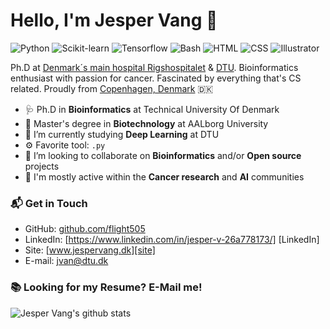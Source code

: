 # Hello, I'm Jesper Vang 👋

![Python](https://img.shields.io/badge/Python-Advance-red)
![Scikit-learn](https://img.shields.io/badge/Scikitlearn-Intermediate-yellow)
![Tensorflow](https://img.shields.io/badge/Tensorflow-Intermediate-yellow)
![Bash](https://img.shields.io/badge/Bash-Advance-red)
![HTML](https://img.shields.io/badge/HTML-Beginner-blue)
![CSS](https://img.shields.io/badge/Hugo-Beginner-blue)
![Illustrator](https://img.shields.io/badge/Illustrator-Expert-black)


Ph.D at [Denmark´s main hospital Rigshospitalet](https://www.rigshospitalet.dk/afdelinger-og-klinikker/julianemarie/boerneungeafdelingen/bonkolab/om-bonkolab/Sider/om-laboratoriet.aspx) & [DTU](https://www.healthtech.dtu.dk/english/Research/Research-Sections/Section-Bioinformatics). Bioinformatics enthusiast with passion for cancer. Fascinated by everything that's CS related. Proudly from [Copenhagen, Denmark](https://goo.gl/maps/kbuRd1LV8nePn6Ys8) 🇩🇰

- 🩺 Ph.D in **Bioinformatics** at Technical University Of Denmark
- 🔭 Master's degree in **Biotechnology** at AALborg University
- 🌱 I’m currently studying **Deep Learning** at DTU
- ⚙️ Favorite tool: `.py` 
- 👯 I’m looking to collaborate on **Bioinformatics** and/or **Open source** projects
- 💬 I'm mostly active within the **Cancer research** and **AI** communities

### 📬 Get in Touch

- GitHub: [github.com/flight505][github]
- LinkedIn: [https://www.linkedin.com/in/jesper-v-26a778173/] [LinkedIn]
- Site: [www.jespervang.dk][site]
- E-mail: jvan@dtu.dk

### 📚 Looking for my Resume? E-Mail me!

![Jesper Vang's github stats](https://github-readme-stats.vercel.app/api?username=flight505&show_icons=true&hide_border=true)

[github]: https://github.com/flight505
[site]: https://jespervang.dk
